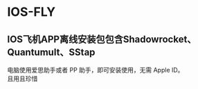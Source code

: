 # IOS-FLY
## IOS飞机APP离线安装包包含Shadowrocket、Quantumult、SStap
电脑使用爱思助手或者 PP 助手，即可安装使用，无需 Apple ID。   
且用且珍惜
